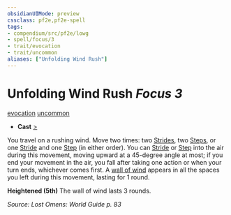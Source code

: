 ```yaml
---
obsidianUIMode: preview
cssclass: pf2e,pf2e-spell
tags:
- compendium/src/pf2e/lowg
- spell/focus/3
- trait/evocation
- trait/uncommon
aliases: ["Unfolding Wind Rush"]
---
```

# Unfolding Wind Rush *Focus 3*   
[evocation](../../rules/traits/evocation.md)  [uncommon](../../rules/traits/uncommon.md)  

- **Cast** [>](../../rules/core-rulebook/chapter-9-playing-the-game.md#Actions "Single Action") 

You travel on a rushing wind. Move two times: two [Strides](../../rules/actions/stride.md), two [Steps](../../rules/actions/step.md), or one [Stride](../../rules/actions/stride.md) and one [Step](../../rules/actions/step.md) (in either order). You can [Stride](../../rules/actions/stride.md) or [Step](../../rules/actions/step.md) into the air during this movement, moving upward at a 45-degree angle at most; if you end your movement in the air, you fall after taking one action or when your turn ends, whichever comes first. A [wall of wind](wall-of-wind.md) appears in all the spaces you left during this movement, lasting for 1 round.

**Heightened (5th)** The wall of wind lasts 3 rounds.

*Source: Lost Omens: World Guide p. 83*